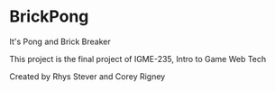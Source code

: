 # BrickPong

It's Pong and Brick Breaker

This project is the final project of IGME-235, Intro to Game Web Tech

Created by Rhys Stever and Corey Rigney